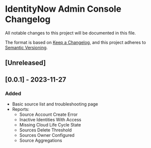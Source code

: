 # IdentityNow Admin Console Changelog

All notable changes to this project will be documented in this file.

The format is based on [Keep a Changelog](https://keepachangelog.com/en/1.0.0/),
and this project adheres to [Semantic Versioning](https://semver.org/spec/v2.0.0.html).

## [Unreleased]

## [0.0.1] - 2023-11-27

### Added

- Basic source list and troubleshooting page
- Reports:
  - Source Account Create Error
  - Inactive Identities With Access
  - Missing Cloud Life Cycle State
  - Sources Delete Threshold
  - Sources Owner Configured
  - Source Aggregations
